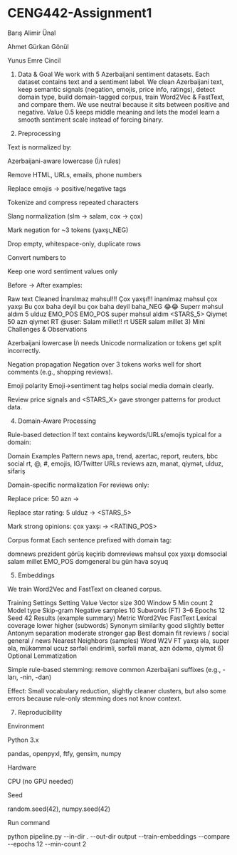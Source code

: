 # CENG442-Assignment1
Barış Alimir Ünal

Ahmet Gürkan Gönül

Yunus Emre Cincil


1) Data & Goal
We work with 5 Azerbaijani sentiment datasets. Each dataset contains text and a sentiment label. We clean Azerbaijani text, keep semantic signals (negation, emojis, price info, ratings), detect domain type, build domain-tagged corpus, train Word2Vec & FastText, and compare them. We use neutral because it sits between positive and negative. Value 0.5 keeps middle meaning and lets the model learn a smooth sentiment scale instead of forcing binary.

2) Preprocessing

Text is normalized by:

Azerbaijani-aware lowercase (İ/ı rules)

Remove HTML, URLs, emails, phone numbers

Replace emojis → positive/negative tags

Tokenize and compress repeated characters

Slang normalization (slm → salam, cox → çox)

Mark negation for ~3 tokens (yaxşı_NEG)

Drop empty, whitespace-only, duplicate rows

Convert numbers to <NUM>

Keep one word sentiment values only

Before → After examples:

Raw text	Cleaned
İnanılmaz məhsul!!! Çox yaxşı!!!	inanılmaz məhsul çox yaxşı
Bu çox baha deyil	bu çox baha deyil baha_NEG
😂😂 Superr məhsul aldım 5 ulduz	EMO_POS EMO_POS super məhsul aldım <STARS_5>
Qiymet 50 azn	qiymet <NUM> <PRICE>
RT @user: Salam millet!!	rt USER salam millet
3) Mini Challenges & Observations

Azerbaijani lowercase
İ/ı needs Unicode normalization or tokens get split incorrectly.

Negation propagation
Negation over 3 tokens works well for short comments (e.g., shopping reviews).

Emoji polarity
Emoji→sentiment tag helps social media domain clearly.

Review price signals
<PRICE> and <STARS_X> gave stronger patterns for product data.

4) Domain-Aware Processing

Rule-based detection
If text contains keywords/URLs/emojis typical for a domain:

Domain	Examples Pattern
news	apa, trend, azertac, report, reuters, bbc
social	rt, @, #, emojis, IG/Twitter URLs
reviews	azn, manat, qiymət, ulduz, sifariş

Domain-specific normalization
For reviews only:

Replace price: 50 azn → <PRICE>

Replace star rating: 5 ulduz → <STARS_5>

Mark strong opinions: çox yaxşı → <RATING_POS>

Corpus format
Each sentence prefixed with domain tag:

domnews prezident görüş keçirib
domreviews məhsul çox yaxşı <PRICE>
domsocial salam millet EMO_POS
domgeneral bu gün hava soyuq

5) Embeddings

We train Word2Vec and FastText on cleaned corpus.

Training Settings
Setting	Value
Vector size	300
Window	5
Min count	2
Model type	Skip-gram
Negative samples	10
Subwords (FT)	3–6
Epochs	12
Seed	42
Results (example summary)
Metric	Word2Vec	FastText
Lexical coverage	lower	higher (subwords)
Synonym similarity	good	slightly better
Antonym separation	moderate	stronger gap
Best domain fit	reviews / social	general / news
Nearest Neighbors (samples)
Word	W2V	FT
yaxşı	əla, super	əla, mükəmməl
ucuz	sərfəli	endirimli, sərfəli
<PRICE>	manat, azn	ödəmə, qiymət
6) Optional Lemmatization

Simple rule-based stemming: remove common Azerbaijani suffixes
(e.g., -ları, -nin, -dan)

Effect:
Small vocabulary reduction, slightly cleaner clusters, but also some errors because rule-only stemming does not know context.

7) Reproducibility

Environment

Python 3.x

pandas, openpyxl, ftfy, gensim, numpy

Hardware

CPU (no GPU needed)

Seed

random.seed(42), numpy.seed(42)


Run command

python pipeline.py --in-dir . --out-dir output --train-embeddings --compare --epochs 12 --min-count 2
